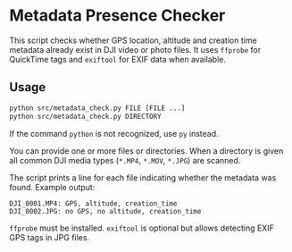 # Metadata Presence Checker

This script checks whether GPS location, altitude and creation time metadata
already exist in DJI video or photo files. It uses `ffprobe` for QuickTime tags
and `exiftool` for EXIF data when available.

## Usage

```bash
python src/metadata_check.py FILE [FILE ...]
python src/metadata_check.py DIRECTORY
```
If the command `python` is not recognized, use `py` instead.


You can provide one or more files or directories. When a directory is given all
common DJI media types (`*.MP4`, `*.MOV`, `*.JPG`) are scanned.

The script prints a line for each file indicating whether the metadata was
found. Example output:

```
DJI_0001.MP4: GPS, altitude, creation_time
DJI_0002.JPG: no GPS, no altitude, creation_time
```

`ffprobe` must be installed. `exiftool` is optional but allows detecting EXIF
GPS tags in JPG files.
